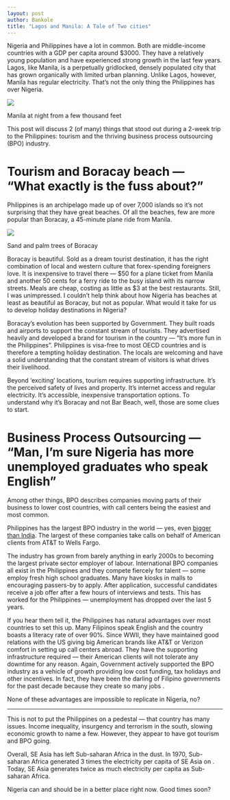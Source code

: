 ```yaml
---
layout: post
author: Bankole
title: "Lagos and Manila: A Tale of Two cities"
---
```


Nigeria and Philippines have a lot in common. Both are middle-income countries with a GDP per capita around $3000. They have a relatively young population and have experienced strong growth in the last few years. Lagos, like Manila, is a perpetually gridlocked, densely populated city that has grown organically with limited urban planning. Unlike Lagos, however, Manila has regular electricity. That’s not the only thing the Philippines has over Nigeria.

![](https://miro.medium.com/max/6400/1*inOQnm88wg9mnwzL8SdiBw.jpeg)

Manila at night from a few thousand feet

This post will discuss 2 (of many) things that stood out during a 2-week trip to the Philippines: tourism and the thriving business process outsourcing (BPO) industry.

# **Tourism and Boracay beach** — “What exactly is the fuss about?”

Philippines is an archipelago made up of over 7,000 islands so it’s not surprising that they have great beaches. Of all the beaches, few are more popular than Boracay, a 45-minute plane ride from Manila.

![](https://miro.medium.com/max/6451/1*IR1OAEVr5MjZEWuqLSWnTw.jpeg)

Sand and palm trees of Boracay

Boracay is beautiful. Sold as a dream tourist destination, it has the right combination of local and western culture that forex-spending foreigners love. It is inexpensive to travel there — $50 for a plane ticket from Manila and another 50 cents for a ferry ride to the busy island with its narrow streets. Meals are cheap, costing as little as $3 at the best restaurants. Still, I was unimpressed. I couldn’t help think about how Nigeria has beaches at least as beautiful as Boracay, but not as popular. What would it take for us to develop holiday destinations in Nigeria?

Boracay’s evolution has been supported by Government. They built roads and airports to support the constant stream of tourists. They advertised heavily and developed a brand for tourism in the country — “It’s more fun in the Philippines”. Philippines is visa-free to most OECD countries and is therefore a tempting holiday destination. The locals are welcoming and have a solid understanding that the constant stream of visitors is what drives their livelihood.

Beyond ‘exciting’ locations, tourism requires supporting infrastructure. It’s the perceived safety of lives and property. It’s internet access and regular electricity. It’s accessible, inexpensive transportation options. To understand why it’s Boracay and not Bar Beach, well, those are some clues to start.

# **Business Process Outsourcing** — “Man, I’m sure Nigeria has more unemployed graduates who speak English”

Among other things, BPO describes companies moving parts of their business to lower cost countries, with call centers being the easiest and most common.

Philippines has the largest BPO industry in the world — yes, even  [bigger than India](https://next.ft.com/content/1658baac-f30a-11e4-a979-00144feab7de). The largest of these companies take calls on behalf of American clients from AT&T to Wells Fargo.

The industry has grown from barely anything in early 2000s to becoming the largest private sector employer of labour. International BPO companies all exist in the Philippines and they compete fiercely for talent — some employ fresh high school graduates. Many have kiosks in malls to encouraging passers-by to apply. After application, successful candidates receive a job offer after a few hours of interviews and tests. This has worked for the Philippines — unemployment has dropped over the last 5 years.

If you hear them tell it, the Philippines has natural advantages over most countries to set this up. Many Filipinos speak English and the country boasts a literacy rate of over 90%. Since WWII, they have maintained good relations with the US giving big American brands like AT&T or Verizon comfort in setting up call centers abroad. They have the supporting infrastructure required — their American clients will not tolerate any downtime for any reason. Again, Government actively supported the BPO industry as a vehicle of growth providing low cost funding, tax holidays and other incentives. In fact, they have been the darling of Filipino governments for the past decade because they create so many jobs .

None of these advantages are impossible to replicate in Nigeria, no?

***

This is not to put the Philippines on a pedestal — that country has many issues. Income inequality, insurgency and terrorism in the south, slowing economic growth to name a few. However, they appear to have got tourism and BPO going.

Overall, SE Asia has left Sub-saharan Africa in the dust. In 1970, Sub-saharan Africa generated 3 times the electricity per capita of SE Asia on . Today, SE Asia generates twice as much electricity per capita as Sub-saharan Africa.

Nigeria can and should be in a better place right now. Good times soon?
